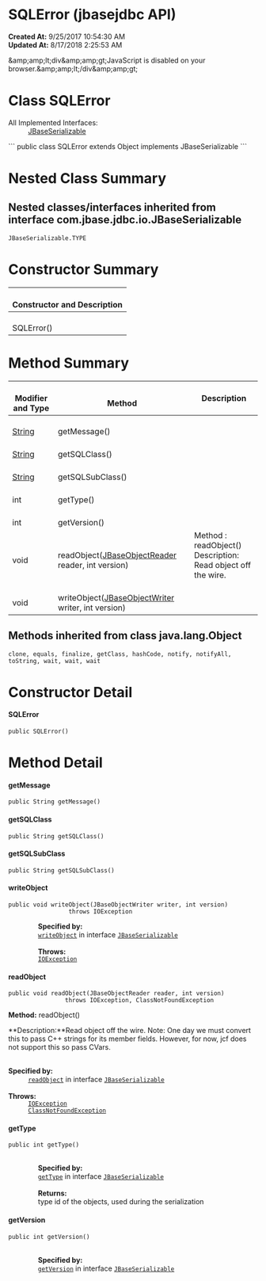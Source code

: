 # SQLError (jbasejdbc API)

**Created At:** 9/25/2017 10:54:30 AM  
**Updated At:** 8/17/2018 2:25:53 AM  

<script type="text/javascript"><!--
    try {
        if (location.href.indexOf('is-external=true') == -1) {
            parent.document.title="SQLError (jbasejdbc   API)";
        }
    }
    catch(err) {
    }
//-->
var methods = {"i0":10,"i1":10,"i2":10,"i3":10,"i4":10,"i5":10,"i6":10};
var tabs = {65535:["t0","All Methods"],2:["t2","Instance Methods"],8:["t4","Concrete Methods"]};
var altColor = "altColor";
var rowColor = "rowColor";
var tableTab = "tableTab";
var activeTableTab = "activeTableTab";</script><noscript>&amp;amp;amp;lt;div&amp;amp;amp;gt;JavaScript is disabled on your browser.&amp;amp;amp;lt;/div&amp;amp;amp;gt;</noscript><!-- ========= START OF TOP NAVBAR ======= -->
<!--   -->

# Class SQLError

<dl><dt>All Implemented Interfaces:</dt><dd><a href="/39232-io/com_jbase_jdbc_io_jbaseserializable" title="interface in com.jbase.jdbc.io">JBaseSerializable</a></dd></dl>
```
public class SQLError
extends Object
implements JBaseSerializable
```



<!-- ======== NESTED CLASS SUMMARY ======== -->

<!--   -->

# Nested Class Summary

<!--   -->

## Nested classes/interfaces inherited from interface com.jbase.jdbc.io.JBaseSerializable
`JBaseSerializable.TYPE`





<!-- ======== CONSTRUCTOR SUMMARY ======== -->
<!--   -->

# Constructor Summary


| <br>Constructor and Description<br> |
| --- |
| <br>SQLError()<br> |



<!-- ========== METHOD SUMMARY =========== -->
<!--   -->

# Method Summary

| <br>Modifier and Type<br> | <br>Method<br> | Description<br> |
| --- | --- | --- |
| <br>[String](http://java.sun.com/j2se/1.5.0/docs/api/java/lang/String.html?is-external=true "class or interface in java.lang")<br> | <br>getMessage()<br> | <br> |
| <br>[String](http://java.sun.com/j2se/1.5.0/docs/api/java/lang/String.html?is-external=true "class or interface in java.lang")<br> | <br>getSQLClass()<br> | <br> |
| <br>[String](http://java.sun.com/j2se/1.5.0/docs/api/java/lang/String.html?is-external=true "class or interface in java.lang")<br> | <br>getSQLSubClass()<br> | <br> |
| <br>int<br> | <br>getType()<br> | <br> |
| <br>int<br> | <br>getVersion()<br> | <br> |
| <br>void<br> | <br>readObject([JBaseObjectReader](/39232-io/com_jbase_jdbc_io_jbaseobjectreader "interface in com.jbase.jdbc.io") reader, int version)<br> | Method : readObject()<br>Description: Read object off the wire.<br> |
| <br>void<br> | <br>writeObject([JBaseObjectWriter](/39232-io/com_jbase_jdbc_io_jbaseobjectwriter "interface in com.jbase.jdbc.io") writer, int version)<br> | <br> |


<!--   -->

## 


## Methods inherited from class java.lang.Object
`clone, equals, finalize, getClass, hashCode, notify, notifyAll, toString, wait, wait, wait`

<!-- ========= CONSTRUCTOR DETAIL ======== -->

<!--   -->

# Constructor Detail
<!--   -->
#### **SQLError**

```
public SQLError()
```






<!-- ============ METHOD DETAIL ========== -->
<!--   -->

# Method Detail
<!--   -->
#### **getMessage**

```
public String getMessage()
```


<!--   -->


#### **getSQLClass**

```
public String getSQLClass()
```


<!--   -->


#### **getSQLSubClass**

```
public String getSQLSubClass()
```


<!--   -->


#### **writeObject**

```
public void writeObject(JBaseObjectWriter writer, int version)
                 throws IOException
```
<dl><dt style="margin-left: 60px;"><span class="overrideSpecifyLabel"><strong>Specified by:</strong></span></dt><dd style="margin-left: 60px;"><code><a href="/39232-io/com_jbase_jdbc_io_JBaseSerializable#writeObject-com.jbase.jdbc.io.JBaseObjectWriter-int-">writeObject</a></code> in interface <code><a href="/39232-io/com_jbase_jdbc_io_jbaseserializable" title="interface in com.jbase.jdbc.io">JBaseSerializable</a></code></dd><dt style="margin-left: 60px;"><br><span class="throwsLabel"><strong>Throws:</strong></span></dt><dd style="margin-left: 60px;"><code><a href="http://java.sun.com/j2se/1.5.0/docs/api/java/io/IOException.html?is-external=true" title="class or interface in java.io">IOException</a></code></dd></dl>

<!--   -->


#### readObject

```
public void readObject(JBaseObjectReader reader, int version)
                throws IOException, ClassNotFoundException
```

**Method:** readObject()

**Description:**Read object off the wire. Note: One day we must convert this to pass C++ strings for its member fields. However, for now, jcf does not support this so pass CVars. <dt><br><span class="overrideSpecifyLabel"><strong>Specified by:</strong></span></dt><dd><code><a href="/39232-io/com_jbase_jdbc_io_JBaseSerializable#readObject-com.jbase.jdbc.io.JBaseObjectReader-int-">readObject</a></code> in interface <code><a href="/39232-io/com_jbase_jdbc_io_jbaseserializable" title="interface in com.jbase.jdbc.io">JBaseSerializable</a></code></dd><dt><br><span class="throwsLabel"><strong>Throws:</strong></span></dt><dd><code><a href="http://java.sun.com/j2se/1.5.0/docs/api/java/io/IOException.html?is-external=true" title="class or interface in java.io">IOException</a></code></dd><dd><code><a href="http://java.sun.com/j2se/1.5.0/docs/api/java/lang/ClassNotFoundException.html?is-external=true" title="class or interface in java.lang">ClassNotFoundException</a></code></dd>


<!--   -->


#### **getType**

```
public int getType()
```
<dl><dt style="margin-left: 60px;"><br><span class="overrideSpecifyLabel"><strong>Specified by:</strong></span></dt><dd style="margin-left: 60px;"><code><a href="/39232-io/com_jbase_jdbc_io_JBaseSerializable#getType--">getType</a></code> in interface <code><a href="/39232-io/com_jbase_jdbc_io_jbaseserializable" title="interface in com.jbase.jdbc.io">JBaseSerializable</a></code></dd><dt style="margin-left: 60px;"><br><span class="returnLabel"><strong>Returns:</strong></span></dt><dd style="margin-left: 60px;">type id of the objects, used during the serialization</dd></dl>

<!--   -->


#### **getVersion**

```
public int getVersion()
```
<dl><dt style="margin-left: 60px;"><br><span class="overrideSpecifyLabel"><strong>Specified by:</strong></span></dt><dd style="margin-left: 60px;"><code><a href="/39232-io/com_jbase_jdbc_io_JBaseSerializable#getVersion--">getVersion</a></code> in interface <code><a href="/39232-io/com_jbase_jdbc_io_jbaseserializable" title="interface in com.jbase.jdbc.io">JBaseSerializable</a></code></dd></dl>
<!-- ========= END OF CLASS DATA ========= --><!-- ======= START OF BOTTOM NAVBAR ====== -->
<!--   -->


